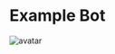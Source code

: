 # Example Bot
![avatar](https://cdn.discordapp.com/attachments/762934274277244951/763699012184047656/images.jpeg-1.jpg)
